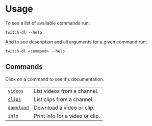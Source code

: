 # Usage

To see a list of available commands run:

```
twitch-dl --help
```

And to see description and all arguments for a given command run:

```
twitch-dl <command> --help
```

## Commands

Click on a command to see it's documentation.

|                                      |                                 |
|------------------------------------- | ------------------------------- |
| [`videos`](commands/videos.html)     | List videos from a channel.     |
| [`clips`](commands/clips.html)       | List clips from a channel.      |
| [`download`](commands/download.html) | Download a video or clip.       |
| [`info`](commands/info.html)         | Print info for a video or clip. |

